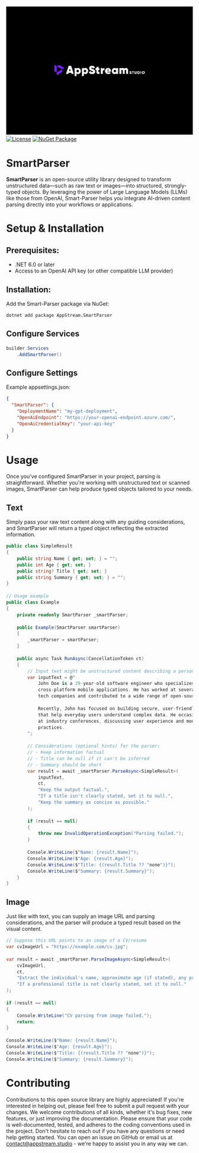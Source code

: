 [![AppStream Studio](https://raw.githubusercontent.com/Appstream-Studio/smart-parser/main/assets/banner.jpg)](https://appstream.studio/)
[![License](https://img.shields.io/badge/license-apache-green)](https://github.com/Appstream-Studio/smart-parser/blob/main/LICENSE)
[![NuGet Package](https://img.shields.io/nuget/v/appstream.smartparser.svg)](https://www.nuget.org/packages/AppStream.SmartParser/)

# SmartParser
<b>SmartParser</b> is an open-source utility library designed to transform unstructured data—such as raw text or images—into structured, strongly-typed objects. By leveraging the power of Large Language Models (LLMs) like those from OpenAI, Smart-Parser helps you integrate AI-driven content parsing directly into your workflows or applications.

# Setup & Installation

## Prerequisites:
- .NET 6.0 or later
- Access to an OpenAI API key (or other compatible LLM provider)

## Installation:
Add the Smart-Parser package via NuGet:

```bash
dotnet add package AppStream.SmartParser
```

## Configure Services

```C#
builder.Services
    .AddSmartParser()
```

## Configure Settings

Example appsettings.json:

```json
{
  "SmartParser": {
    "DeploymentName": "my-gpt-deployment",
    "OpenAiEndpoint": "https://your-openai-endpoint.azure.com/",
    "OpenAiCredentialKey": "your-api-key"
  }
}
```
# Usage
Once you've configured SmartParser in your project, parsing is straightforward. Whether you're working with unstructured text or scanned images, SmartParser can help produce typed objects tailored to your needs.

## Text
Simply pass your raw text content along with any guiding considerations, and SmartParser will return a typed object reflecting the extracted information.

```C#
public class SimpleResult
{
    public string Name { get; set; } = "";
    public int Age { get; set; }
    public string? Title { get; set; }
    public string Summary { get; set; } = "";
}

// Usage example
public class Example
{
    private readonly SmartParser _smartParser;

    public Example(SmartParser smartParser)
    {
        _smartParser = smartParser;
    }

    public async Task RunAsync(CancellationToken ct)
    {
        // Input text might be unstructured content describing a person
        var inputText = @"
            John Doe is a 29-year-old software engineer who specializes in building 
            cross-platform mobile applications. He has worked at several leading 
            tech companies and contributed to a wide range of open-source projects.
            
            Recently, John has focused on building secure, user-friendly interfaces 
            that help everyday users understand complex data. He occasionally speaks 
            at industry conferences, discussing user experience and modern development 
            practices.
        ";

        // Considerations (optional hints) for the parser:
        // - Keep information factual
        // - Title can be null if it can't be inferred
        // - Summary should be short
        var result = await _smartParser.ParseAsync<SimpleResult>(
            inputText, 
            ct, 
            "Keep the output factual.",
            "If a title isn't clearly stated, set it to null.",
            "Keep the summary as concise as possible."
        );

        if (result == null)
        {
            throw new InvalidOperationException("Parsing failed.");
        }

        Console.WriteLine($"Name: {result.Name}");
        Console.WriteLine($"Age: {result.Age}");
        Console.WriteLine($"Title: {(result.Title ?? "none")}");
        Console.WriteLine($"Summary: {result.Summary}");
    }
}

```

## Image

Just like with text, you can supply an image URL and parsing considerations, and the parser will produce a typed result based on the visual content.

```C#
// Suppose this URL points to an image of a CV/resume
var cvImageUrl = "https://example.com/cv.jpg";

var result = await _smartParser.ParseImageAsync<SimpleResult>(
    cvImageUrl,
    ct,
    "Extract the individual's name, approximate age (if stated), any professional title, and a concise summary of their experience.",
    "If a professional title is not clearly stated, set it to null."
);

if (result == null)
{
    Console.WriteLine("CV parsing from image failed.");
    return;
}

Console.WriteLine($"Name: {result.Name}");
Console.WriteLine($"Age: {result.Age}");
Console.WriteLine($"Title: {(result.Title ?? "none")}");
Console.WriteLine($"Summary: {result.Summary}");
```

# Contributing
Contributions to this open source library are highly appreciated! If you're interested in helping out, please feel free to submit a pull request with your changes. We welcome contributions of all kinds, whether it's bug fixes, new features, or just improving the documentation. Please ensure that your code is well-documented, tested, and adheres to the coding conventions used in the project. Don't hesitate to reach out if you have any questions or need help getting started. You can open an issue on GitHub or email us at contact@appstream.studio - we're happy to assist you in any way we can.
